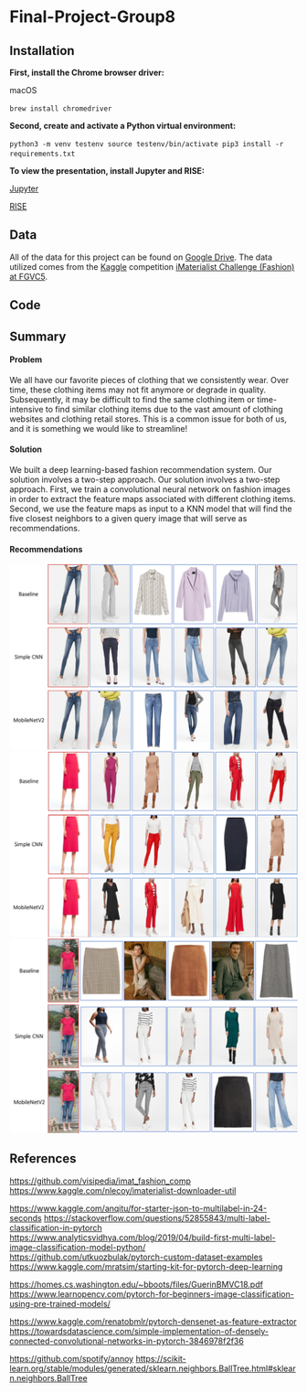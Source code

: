 # Final-Project-Group8

## Installation

**First, install the Chrome browser driver:**

macOS

`brew install chromedriver`

**Second, create and activate a Python virtual environment:** 

`python3 -m venv testenv
source testenv/bin/activate
pip3 install -r requirements.txt`

**To view the presentation, install Jupyter and RISE:**

[Jupyter](https://jupyter.org/install)

[RISE](https://rise.readthedocs.io/en/maint-5.6/installation.html)

## Data
All of the data for this project can be found on [Google Drive](https://drive.google.com/drive/folders/14YJngXIdbD-_D3qks1_uSd5Pnh2vfCad?usp=sharing). The data utilized comes from the [Kaggle](https://www.kaggle.com/c/imaterialist-challenge-fashion-2018) competition [iMaterialist Challenge (Fashion) at FGVC5](https://github.com/visipedia/imat_fashion_comp).

## Code

## Summary
#### Problem
We all have our favorite pieces of clothing that we consistently wear. Over time, these clothing items may not fit anymore or degrade in quality. Subsequently, it may be difficult to find the same clothing item or time-intensive to find similar clothing items due to the vast amount of clothing websites and clothing retail stores. This is a common issue for both of us, and it is something we would like to streamline!
#### Solution
We built a deep learning-based fashion recommendation system. Our solution involves a two-step approach. Our solution involves a two-step approach. First, we train a convolutional neural network on fashion images in order to extract the feature maps associated with different clothing items. Second, we use the feature maps as input to a KNN model that will find the five closest neighbors to a given query image that will serve as recommendations.
#### Recommendations
![Jeans Recommendations](https://github.com/mgibbs1259/Final-Project-Group8/blob/master/Final-Group-Presentation/final-group-presentation/jeans_recommendations.png)
<br>
![Skirt Recommendations](https://github.com/mgibbs1259/Final-Project-Group8/blob/master/Final-Group-Presentation/final-group-presentation/skirt_recommendations.png)
<br>
![Jessica Recommendations](https://github.com/mgibbs1259/Final-Project-Group8/blob/master/Final-Group-Presentation/final-group-presentation/jessica_recommendations.png)

## References
https://github.com/visipedia/imat_fashion_comp
https://www.kaggle.com/nlecoy/imaterialist-downloader-util

https://www.kaggle.com/anqitu/for-starter-json-to-multilabel-in-24-seconds
https://stackoverflow.com/questions/52855843/multi-label-classification-in-pytorch
https://www.analyticsvidhya.com/blog/2019/04/build-first-multi-label-image-classification-model-python/
https://github.com/utkuozbulak/pytorch-custom-dataset-examples
https://www.kaggle.com/mratsim/starting-kit-for-pytorch-deep-learning

https://homes.cs.washington.edu/~bboots/files/GuerinBMVC18.pdf
https://www.learnopencv.com/pytorch-for-beginners-image-classification-using-pre-trained-models/

https://www.kaggle.com/renatobmlr/pytorch-densenet-as-feature-extractor
https://towardsdatascience.com/simple-implementation-of-densely-connected-convolutional-networks-in-pytorch-3846978f2f36

https://github.com/spotify/annoy
https://scikit-learn.org/stable/modules/generated/sklearn.neighbors.BallTree.html#sklearn.neighbors.BallTree
